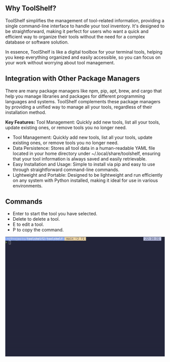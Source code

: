 
## Why ToolShelf?
ToolShelf simplifies the management of tool-related information, providing a single command-line interface to handle your tool inventory. It's designed to be straightforward, making it perfect for users who want a quick and efficient way to organize their tools without the need for a complex database or software solution.

In essence, ToolShelf is like a digital toolbox for your terminal tools, helping you keep everything organized and easily accessible, so you can focus on your work without worrying about tool management.

## Integration with Other Package Managers

There are many package managers like npm, pip, apt, brew, and cargo that help you manage libraries and packages for different programming languages and systems. ToolShelf complements these package managers by providing a unified way to manage all your tools, regardless of their installation method.

**Key Features:**
Tool Management: Quickly add new tools, list all your tools, update existing ones, or remove tools you no longer need.

  - Tool Management: Quickly add new tools, list all your tools, update existing ones, or   remove tools you no longer need.
 - Data Persistence: Stores all tool data in a human-readable YAML file
   located in your home directory under ~/.local/share/toolshelf, ensuring
   that your tool information is always saved and easily retrievable.
 - Easy Installation and Usage: Simple to install via pip and easy to
   use through straightforward command-line commands.
 - Lightweight and Portable: Designed to be lightweight and run
   efficiently on any system with Python installed, making it ideal for
   use in various environments.

## Commands
  - Enter to start the tool you have selected.
  - Delete to delete a tool.
  - E to edit a tool.
  - P to copy the command.

![alt text](static/example.gif)



